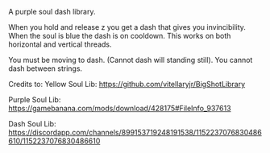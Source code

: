 A purple soul dash library. 

When you hold and release z you get a dash that gives you invincibility.
When the soul is blue the dash is on cooldown.
This works on both horizontal and vertical threads.

You must be moving to dash. (Cannot dash will standing still).
You cannot dash between strings.

Credits to: 
Yellow Soul Lib: https://github.com/vitellaryjr/BigShotLibrary

Purple Soul Lib: https://gamebanana.com/mods/download/428175#FileInfo_937613

Dash Soul Lib: https://discordapp.com/channels/899153719248191538/1152237076830486610/1152237076830486610
